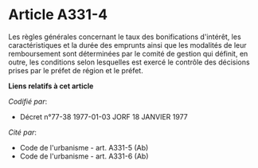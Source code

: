 # Article A331-4

Les règles générales concernant le taux des bonifications d'intérêt, les caractéristiques et la durée des emprunts ainsi que
les modalités de leur remboursement sont déterminées par le comité de gestion qui définit, en outre, les conditions selon
lesquelles est exercé le contrôle des décisions prises par le préfet de région et le préfet.

**Liens relatifs à cet article**

_Codifié par_:

  - Décret n°77-38 1977-01-03 JORF 18 JANVIER 1977

_Cité par_:

  - Code de l'urbanisme - art. A331-5 (Ab)
  - Code de l'urbanisme - art. A331-6 (Ab)
